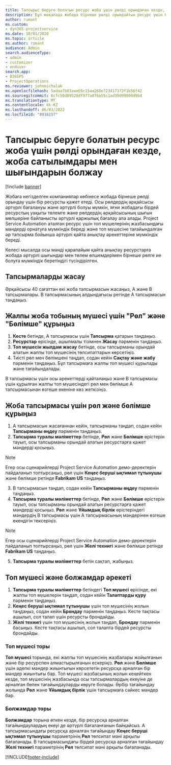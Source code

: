 ```yaml
---
title: Тапсырыс беруге болатын ресурс жоба үшін рөлді орындаған кезде, жоба сатылымдары мен шығындарын болжау
description: Бұл мақалада жобада бірнеше рөлді орындайтын ресурс үшін баға белгілеу және шығындарды есептеуге қолдау көрсету үшін баға белгілеу өлшемдерін пайдалану жолы туралы ақпарат берілген.
author: rumant
ms.custom:
- dyn365-projectservice
ms.date: 10/01/2020
ms.topic: article
ms.author: rumant
audience: Admin
search.audienceType:
- admin
- customizer
- enduser
search.app:
- D365PS
- ProjectOperations
ms.reviewer: johnmichalak
ms.openlocfilehash: 5adaa7b83aae69c15aa268e723417172f1b56f42
ms.sourcegitcommit: 6cfc50d89528df977a8f6a55c1ad39d99800d9b4
ms.translationtype: MT
ms.contentlocale: kk-KZ
ms.lasthandoff: 06/03/2022
ms.locfileid: "8916157"
---
```

# <a name="estimate-project-sales-and-costs-when-a-bookable-resource-fills-multiple-roles-for-a-project"></a>Тапсырыс беруге болатын ресурс жоба үшін рөлді орындаған кезде, жоба сатылымдары мен шығындарын болжау 

[!include [banner](../includes/psa-now-project-operations.md)]

Жобаға негізделген компаниялар көбінесе жобада бірнеше рөлді орындау үшін бір ресурсты қажет етеді. Осы рөлдердің әрқайсысы әртүрлі бағалануы және әртүрлі болуы мүмкін, яғни жобадағы бірдей ресурстың уақыты төлемге және рөлдердің әрқайсысының шығын мөлшеріне байланысты әртүрлі қаржылық бағалау ала алады. Project Service Automation аталған ресурс үшін топ мүшелерінің жазбасындағы мәндерді орнатуға мүмкіндік береді және топ мүшесіне тағайындалған әр тапсырма бойынша әртүрлі қайта анықтау әрекеттеріне мүмкіндік береді.

Келесі мысалда осы мәнді қарапайым қайта анықтау ресурстарға жобада әртүрлі шығындар мен төлем өлшемдерімен бірнеше рөлге ие болуға мүмкіндік беретіндігі түсіндірілген.

## <a name="create-tasks"></a>Тапсырмаларды жасау
Әрқайсысы 40 сағаттан екі жоба тапсырмасын жасаңыз, А және В тапсырмалары. В тапсырмасының алдындағысы ретінде А тапсырмасын таңдаңыз.

## <a name="set-up-role-and-organization-unit-for-a-generic-project-team-member"></a>Жалпы жоба тобының мүшесі үшін "Рөл" және "Бөлімше" құрыңыз

1. **Кесте** бетінде, А тапсырмасы үшін **Тапсырма** қатарын таңдаңыз. 
2. **Ресурстар** өрісінде, ашылмалы тізімнен **Жасау** пәрменін таңдаңыз.
3. **Топ мүшесін жылдам жасау** бетінде, осы тапсырманы орындай алатын жалпы топ мүшесінің төлсипаттарын көрсетіңіз.
4. Тиісті рөл мен бөлімшені таңдап, содан кейін **Сақтау және жабу** пәрменін таңдаңыз. Бұл тапсырмаға жалпы топ мүшесі құрылады және тағайындалады. 

В тапсырмасы үшін осы әрекеттерді қайталаңыз және В тапсырмасы үшін құрылған жалпы топ мүшесіндегі рөл мен бөлімше А тапсырмасынан өзгеше екеніне көз жеткізіңіз. 

## <a name="set-up-role-and-organization-unit-for-a-project-task"></a>Жоба тапсырмасы үшін рөл және бөлімше құрыңыз

1. А тапсырмасын жасағаннан кейін, тапсырманы таңдап, содан кейін **Тапсырманы өңдеу** пәрменін таңдаңыз.
2. **Тапсырма туралы мәліметтер** бетінде, **Рөл** және **Бөлімше** өрістерін тауып, осы тапсырманы орындай алатын ресурстарға қажет мәндерді қосыңыз. 

  > [!NOTE]
  > Егер осы сценарийлерді Project Service Automation демо-деректерін пайдаланып толтырсаңыз, рөл үшін **Кеңес беруші ықтимал тұтынушы** және бөлімше ретінде **Fabrikam US** таңдаңыз.

3. В тапсырмасын таңдап, содан кейін **Тапсырманы өңдеу** пәрменін таңдаңыз.
4. **Тапсырма туралы мәліметтер** бетінде, **Рөл** және **Бөлімше** өрістерін тауып, осы тапсырманы орындай алатын ресурстарға қажет мәндерді қосыңыз. **Рөл** және **Ұйымдық бірлік** өрістеріндегі мәндердің B тапсырмасы үшін А тапсырмасының мәндерінен өзгеше екендігін тексеріңіз. 

  > [!NOTE]
  > Егер осы сценарийлерді Project Service Automation демо-деректерін пайдаланып толтырсаңыз, рөл үшін **Желі технигі** және бөлімше ретінде **Fabrikam US** таңдаңыз.

5. **Тапсырма туралы мәліметтер** бетін сақтап, жабыңыз. 

## <a name="team-member-and-estimates-behavior"></a>Топ мүшесі және болжамдар әрекеті 

1. **Тапсырма туралы мәліметтер** бетіндегі **Топ мүшесі** өрісінде, екі жалпы топ мүшелерін таңдап, содан кейін **Талаптарды құру** пәрменін таңдаңыз. 
2. **Кеңес беруші ықтимал тұтынушы** үшін топ мүшесінің жолын таңдаңыз, содан кейін **Брондау** пәрменін таңдаңыз. Кесте тақтасы ашылып, сол талап үшін ресурсты брондайды.
3. **Желі технигі** үшін топ мүшесінің жолын таңдап, **Брондау** пәрменін басыңыз. Кесте тақтасы ашылып, сол талапта бірдей ресурсты брондайды.

### <a name="team-member-grid"></a>Топ мүшесі торы 
**Топ мүшесі** торында, екі жалпы топ мүшесінің жазбалары жойылғанын және бір ресурспен алмастырылғанын ескеріңіз. **Рөл** және **Бөлімше** үшін әдепкі мәндер жиынтығын көрсететін ресурсқа арналған бір мәндер жиынтығы бар.
Топ мүшесі жазбасының жолын кеңейткен кезде, топ мүшесінің жазбасында осы тапсырмалардың екеуіне де арналған бөлек тағайындауларды көруге болады. Әрбір тағайындау жолында **Рөл** және **Ұйымдық бірлік** үшін тапсырмаға сәйкес мәндер бар. 

### <a name="estimates-grid"></a>Болжамдар торы 
**Болжамдар** торына өткен кезде, бір ресурсқа арналған тағайындаулардың екеуі де әртүрлі бағаланғанын байқайсыз.
А тапсырмасындағы ресурсқа арналған тағайындау **Кеңес беруші ықтимал тұтынушы** параметрінің **Рөл** төлсипат мәні арқылы бағаланады. В тапсырмасындағы бірдей ресурсқа арналған тағайындау **Желі технигі** параметрінің **Рөл** төлсипат мәні арқылы бағаланады.



[!INCLUDE[footer-include](../includes/footer-banner.md)]
